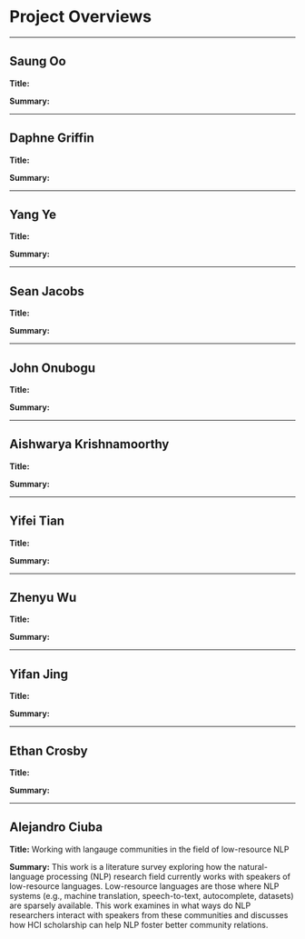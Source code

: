 # Project Overviews
***

## Saung Oo

**Title:**

**Summary:**

***

## Daphne Griffin

**Title:**

**Summary:**

***

## Yang Ye

**Title:**

**Summary:**

***

## Sean Jacobs

**Title:**

**Summary:**

***

## John Onubogu

**Title:**

**Summary:**

***

## Aishwarya Krishnamoorthy

**Title:**

**Summary:**

***

## Yifei Tian

**Title:**

**Summary:**

***

## Zhenyu Wu

**Title:**

**Summary:**

***

## Yifan Jing

**Title:**

**Summary:**

***

## Ethan Crosby

**Title:**

**Summary:**

***

## Alejandro Ciuba

**Title:** Working with langauge communities in the field of low-resource NLP

**Summary:** This work is a literature survey exploring how the natural-language processing (NLP) research field currently works with speakers of low-resource languages. Low-resource languages are those where NLP systems (e.g., machine translation, speech-to-text, autocomplete, datasets) are sparsely available. This work examines in what ways do NLP researchers interact with speakers from these communities and discusses how HCI scholarship can help NLP foster better community relations.

